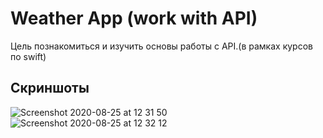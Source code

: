 # Weather App (work with API)
Цель познакомиться и изучить основы работы с API.(в рамках курсов по swift)

## Скриншоты

![Screenshot 2020-08-25 at 12 31 50](https://user-images.githubusercontent.com/64494962/91159091-4006e080-e6d0-11ea-986a-14365e5979b3.png)
![Screenshot 2020-08-25 at 12 32 12](https://user-images.githubusercontent.com/64494962/91159101-4432fe00-e6d0-11ea-9128-680b74abd308.png)


